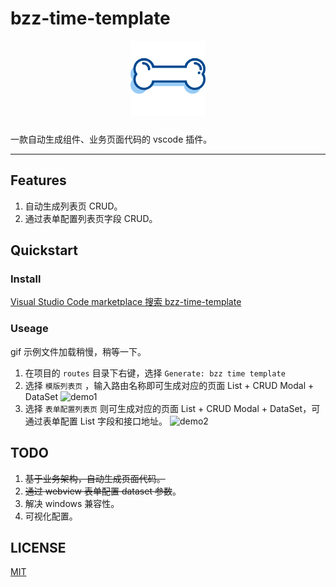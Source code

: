 # bzz-time-template

<p align="center">
    <img alt="logo" src="./static/icon.png" width="120" height="120" style="margin-bottom: 10px;">
</p>

一款自动生成组件、业务页面代码的 vscode 插件。

---

## Features

1. 自动生成列表页 CRUD。
2. 通过表单配置列表页字段 CRUD。

## Quickstart

### Install

[Visual Studio Code marketplace 搜索 bzz-time-template](https://marketplace.visualstudio.com/items?itemName=chaos2171053.bzz-time-template)

### Useage

gif 示例文件加载稍慢，稍等一下。

1. 在项目的 `routes` 目录下右键，选择 `Generate: bzz time template`
2. 选择 `模版列表页` ，输入路由名称即可生成对应的页面 List + CRUD Modal + DataSet
   ![demo1](./demo-1.gif)
3. 选择 `表单配置列表页` 则可生成对应的页面 List + CRUD Modal + DataSet，可通过表单配置 List 字段和接口地址。
   ![demo2](./demo-2.gif)

## TODO

1. <s>基于业务架构，自动生成页面代码。</s>
2. <s>通过 webview 表单配置 dataset 参数</s>。
3. 解决 windows 兼容性。
4. 可视化配置。

## LICENSE

[MIT](https://en.wikipedia.org/wiki/MIT_License)
